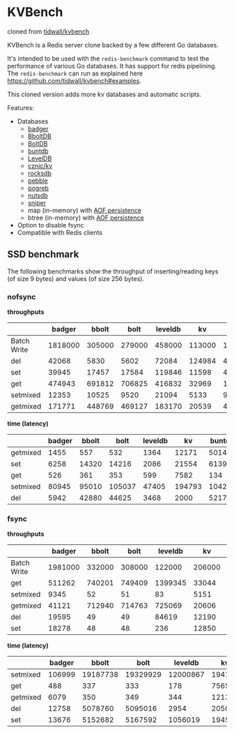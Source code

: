 # KVBench

cloned from [tidwall/kvbench](https://github.com/tidwall/kvbench)

KVBench is a Redis server clone backed by a few different Go databases. 

It's intended to be used with the `redis-benchmark` command to test the
performance of various Go databases.  It has support for redis pipelining. The
`redis-benchmark` can run as explained here https://github.com/tidwall/kvbench#examples.

This cloned version adds more kv databases and automatic scripts.

Features:

- Databases
  - [badger](https://github.com/dgraph-io/badger)
  - [BboltDB](https://go.etcd.io/bbolt)
  - [BoltDB](https://github.com/boltdb/bolt)
  - [buntdb](https://github.com/tidwall/buntdb)
  - [LevelDB](https://github.com/syndtr/goleveldb)
  - [cznic/kv](https://github.com/cznic/kv)
  - [rocksdb](https://github.com/tecbot/gorocksdb)
  - [pebble](https://github.com/cockroachdb/pebble)
  - [pogreb](https://github.com/akrylysov/pogreb)
  - [nutsdb](https://github.com/xujiajun/nutsdb)
  - [sniper](https://github.com/recoilme/sniper)
  - map (in-memory) with [AOF persistence](https://redis.io/topics/persistence)
  - btree (in-memory) with [AOF persistence](https://redis.io/topics/persistence)
- Option to disable fsync
- Compatible with Redis clients


## SSD benchmark
The following benchmarks show the throughput of inserting/reading keys (of size
9 bytes) and values (of size 256 bytes).

### nofsync

**throughputs**

| |badger|bbolt|bolt|leveldb|kv|buntdb|pebble|pogreb|nutsdb|rocksdb|btree|btree/memory|map|map/memory|
|--|--|--|--|--|--|--|--|--|--|--|--|--|--|--|
|Batch Write|1818000|305000|279000|458000|113000|1109000|484000|1694000|1978000|440000|2322000|OOM|2718000|OOM|
|del|42068|5830|5602|72084|124984|47913|92244|4264|114012|86168|597002|761315|1289271|3956378|
|set|39945|17457|17584|119846|11598|40720|77794|66457|113455|81718|137413|652104|137153|551238|
|get|474943|691812|706825|416832|32969|1857733|321527|5063794|630274|295142|3034517|2035675|7752284|6459314|
|setmixed|12353|10525|9520|21094|5133|9590|58853|50422|28863|57994|55785|86495|85366|134747|
|getmixed|171771|448769|469127|183170|20539|49857|168025|210983|137648|172137|232248|366470|377661|697788|

**time (latency)**

| |badger|bbolt|bolt|leveldb|kv|buntdb|pebble|pogreb|nutsdb|rocksdb|btree|btree/memory|map|map/memory|
|--|--|--|--|--|--|--|--|--|--|--|--|--|--|--|
|getmixed|1455|557|532|1364|12171|5014|1487|1184|1816|1452|1076|682|661|358|
|set|6258|14320|14216|2086|21554|6139|3213|3761|2203|3059|1819|383|1822|453|
|get|526|361|353|599|7582|134|777|49|396|847|82|122|32|38|
|setmixed|80945|95010|105037|47405|194793|104264|16991|19832|34646|17243|17925|11561|11714|7421|
|del|5942|42880|44625|3468|2000|5217|2710|58624|2192|2901|418|328|193|63|

### fsync

**throughputs**

| |badger|bbolt|bolt|leveldb|kv|buntdb|pebble|pogreb|nutsdb|rocksdb|btree|btree/memory|map|map/memory|
|--|--|--|--|--|--|--|--|--|--|--|--|--|--|--|
|Batch Write|1981000|332000|308000|122000|206000|759000|324000|16000|26000|392000|1350000|OOM|1510000|OOM|
|get|511262|740201|749409|1399345|33044|2419811|312589|7256537|1762448|279579|4073015|1931155|12368046|5064254|
|setmixed|9345|52|51|83|5151|97|2648|49|97|2809|94|74675|93|124593|
|getmixed|41121|712940|714763|725069|20606|1756|274968|557|435|272844|1002|318337|1963|638967|
|del|19595|49|49|84619|12190|97|29386|961261|98|32109|49337|805323|94|3419262|
|set|18278|48|48|236|12850|97|29000|52|97|28579|93|535504|94|467439|


**time (latency)**

| |badger|bbolt|bolt|leveldb|kv|buntdb|pebble|pogreb|nutsdb|rocksdb|btree|btree/memory|map|map/memory|
|--|--|--|--|--|--|--|--|--|--|--|--|--|--|--|
|setmixed|106999|19187738|19329929|12000867|194129|10261633|377610|20268643|10255662|355960|10620359|13391|10652140|8026|
|get|488|337|333|178|7565|103|799|34|141|894|61|129|20|49|
|getmixed|6079|350|349|344|12132|142337|909|448760|574240|916|249360|785|127325|391|
|del|12758|5078760|5095016|2954|20508|2577078|8507|260|2550875|7785|5067|310|2654177|73|
|set|13676|5152682|5167592|1056019|19454|2571839|8620|4736548|2558664|8747|2683904|466|2649372|534|

